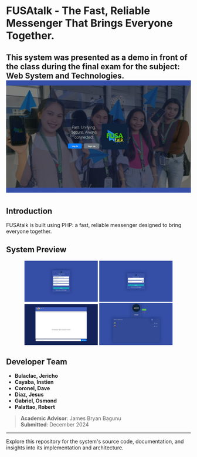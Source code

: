 # FUSAtalk - The Fast, Reliable Messenger That Brings Everyone Together.
This system was presented as a demo in front of the class during the final exam for the subject: Web System and Technologies.  
![FUSAtalk](https://github.com/jesusdiazjess/FUSAtalk/blob/main/demos/homepage.jpeg) 
---

## Introduction
FUSAtalk is built using PHP: a fast, reliable messenger designed to bring everyone together.

## System Preview
<p align="center">
  <img src="https://github.com/jesusdiazjess/FUSAtalk/blob/main/demos/signup-page.jpeg" alt="Signup Page" width="200"/>
  <img src="https://github.com/jesusdiazjess/FUSAtalk/blob/main/demos/login-page.jpeg" alt="Login Page" width="200"/>
  <img src="https://github.com/jesusdiazjess/FUSAtalk/blob/main/demos/chatbox.jpeg" alt="Chatbox" width="200"/>
  <img src="https://github.com/jesusdiazjess/FUSAtalk/blob/main/demos/userlist.jpeg" alt="User List" width="200"/>
</p>

## Developer Team  
- **Bulaclac, Jericho**  
- **Cayaba, Instien**  
- **Coronel, Dave**  
- **Diaz, Jesus**  
- **Gabriel, Osmond**  
- **Palattao, Robert**  

> **Academic Advisor**: James Bryan Bagunu  
> **Submitted**: December 2024  

---  
Explore this repository for the system's source code, documentation, and insights into its implementation and architecture.

